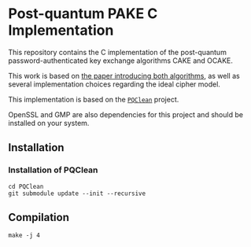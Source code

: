 # Post-quantum PAKE C Implementation

This repository contains the C implementation of the post-quantum password-authenticated key exchange algorithms CAKE and OCAKE.

This work is based on [the paper introducing both algorithms](https://eprint.iacr.org/2023/470), as well as several implementation choices regarding the ideal cipher model.

This implementation is based on the [`PQClean`](https://github.com/PQClean/PQClean) project.

OpenSSL and GMP are also dependencies for this project and should be installed on your system.

## Installation

### Installation of PQClean

```shell
cd PQClean
git submodule update --init --recursive
```

## Compilation

```
make -j 4
```
